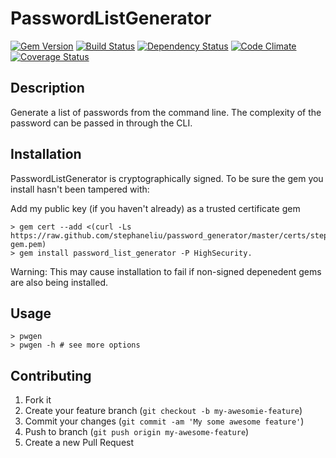PasswordListGenerator
=====================

[![Gem Version][GV img]][Gem Version]
[![Build Status][BS img]][Build Status]
[![Dependency Status][DS img]][Dependency Status]
[![Code Climate][CC img]][Code Climate]
[![Coverage Status][CS img]][Coverage Status]

## Description

Generate a list of passwords from the command line. The complexity of the password can be passed in through the CLI.

## Installation

PasswordListGenerator is cryptographically signed. To be sure the gem you install hasn't been tampered with:

Add my public key (if you haven't already) as a trusted certificate gem

	> gem cert --add <(curl -Ls https://raw.github.com/stephaneliu/password_generator/master/certs/stephane-gem.pem)
 	> gem install password_list_generator -P HighSecurity.

Warning: This may cause installation to fail if non-signed depenedent gems are also being installed.

## Usage

	> pwgen
	> pwgen -h # see more options

## Contributing

1. Fork it
2. Create your feature branch (`git checkout -b my-awesomie-feature`)
3. Commit your changes (`git commit -am 'My some awesome feature'`)
4. Push to branch (`git push origin my-awesome-feature`)
5. Create a new Pull Request

[Gem Version]: https://rubygems.org/gems/password_list_generator
[Build Status]: https://travis-ci.org/stephaneliu/password_generator
[travis pull requests]: https://travis-ci.org/stephaneliu/password_generator/pull_requests
[Dependency Status]: https://gemnasium.com/stephaneliu/password_generator
[Code Climate]: https://codeclimate.com/github/stephaneliu/password_generator
[Coverage Status]: https://coveralls.io/r/stephaneliu/password_generator

[GV img]: https://badge.fury.io/rb/password_list_generator.png
[BS img]: https://travis-ci.org/stephaneliu/password_generator.png
[DS img]: https://gemnasium.com/stephaneliu/password_generator.png
[CC img]: https://codeclimate.com/github/stephaneliu/password_generator.png
[CS img]: https://coveralls.io/repos/stephaneliu/password_generator/badge.png?branch=master


